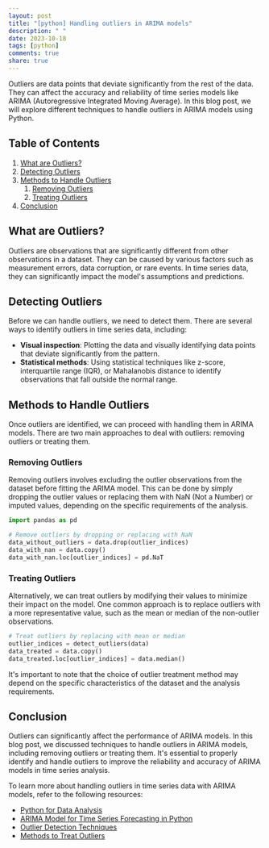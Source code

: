 ```yaml
---
layout: post
title: "[python] Handling outliers in ARIMA models"
description: " "
date: 2023-10-18
tags: [python]
comments: true
share: true
---
```


Outliers are data points that deviate significantly from the rest of the data. They can affect the accuracy and reliability of time series models like ARIMA (Autoregressive Integrated Moving Average). In this blog post, we will explore different techniques to handle outliers in ARIMA models using Python.

## Table of Contents
1. [What are Outliers?](#what-are-outliers)
2. [Detecting Outliers](#detecting-outliers)
3. [Methods to Handle Outliers](#methods-to-handle-outliers)
    1. [Removing Outliers](#removing-outliers)
    2. [Treating Outliers](#treating-outliers)
4. [Conclusion](#conclusion)

## What are Outliers?
Outliers are observations that are significantly different from other observations in a dataset. They can be caused by various factors such as measurement errors, data corruption, or rare events. In time series data, they can significantly impact the model's assumptions and predictions.

## Detecting Outliers
Before we can handle outliers, we need to detect them. There are several ways to identify outliers in time series data, including:

- **Visual inspection**: Plotting the data and visually identifying data points that deviate significantly from the pattern.
- **Statistical methods**: Using statistical techniques like z-score, interquartile range (IQR), or Mahalanobis distance to identify observations that fall outside the normal range.

## Methods to Handle Outliers
Once outliers are identified, we can proceed with handling them in ARIMA models. There are two main approaches to deal with outliers: removing outliers or treating them.

### Removing Outliers
Removing outliers involves excluding the outlier observations from the dataset before fitting the ARIMA model. This can be done by simply dropping the outlier values or replacing them with NaN (Not a Number) or imputed values, depending on the specific requirements of the analysis.

```python
import pandas as pd

# Remove outliers by dropping or replacing with NaN
data_without_outliers = data.drop(outlier_indices)
data_with_nan = data.copy()
data_with_nan.loc[outlier_indices] = pd.NaT
```

### Treating Outliers
Alternatively, we can treat outliers by modifying their values to minimize their impact on the model. One common approach is to replace outliers with a more representative value, such as the mean or median of the non-outlier observations.

```python
# Treat outliers by replacing with mean or median
outlier_indices = detect_outliers(data)
data_treated = data.copy()
data_treated.loc[outlier_indices] = data.median()
```

It's important to note that the choice of outlier treatment method may depend on the specific characteristics of the dataset and the analysis requirements.

## Conclusion
Outliers can significantly affect the performance of ARIMA models. In this blog post, we discussed techniques to handle outliers in ARIMA models, including removing outliers or treating them. It's essential to properly identify and handle outliers to improve the reliability and accuracy of ARIMA models in time series analysis.

To learn more about handling outliers in time series data with ARIMA models, refer to the following resources:

- [Python for Data Analysis](https://www.oreilly.com/library/view/python-for-data/9781491957653/)
- [ARIMA Model for Time Series Forecasting in Python](https://machinelearningmastery.com/arima-for-time-series-forecasting-with-python/)
- [Outlier Detection Techniques](https://towardsdatascience.com/outlier-detection-techniques-explained-in-plain-english-6d39b4e6a6b)
- [Methods to Treat Outliers](https://statisticsbyjim.com/basics/outliers/)